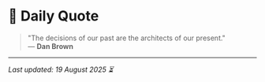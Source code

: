 # 📜 Daily Quote

> "The decisions of our past are the architects of our present."  
> — **Dan Brown**

---

_Last updated: 19 August 2025 ⏳_
